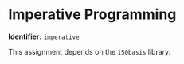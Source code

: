 # Imperative Programming
**Identifier:** `imperative`

This assignment depends on the `150basis` library.
